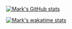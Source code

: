 [![Mark's GitHub stats](https://github-readme-stats.vercel.app/api?username=markbeep&show_icons=true&theme=onedark)](https://github.com/anuraghazra/github-readme-stats)

[![Mark's wakatime stats](https://github-readme-stats.vercel.app/api/wakatime?username=markbeep&theme=onedark)](https://github.com/anuraghazra/github-readme-stats)
